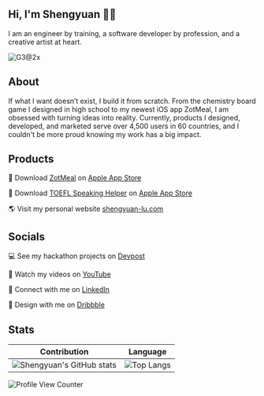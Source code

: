 ## Hi, I'm Shengyuan 👋🏻
I am an engineer by training, a software developer by profession, and a creative artist at heart.

![G3@2x](https://user-images.githubusercontent.com/70995597/160811653-9e74016b-6c80-4670-992e-5464daf93b29.png)

## About
If what I want doesn’t exist, I build it from scratch. From the chemistry board game I designed in high school to my newest iOS app ZotMeal, I am obsessed with turning ideas into reality. Currently, products I designed, developed, and marketed serve over 4,500 users in 60 countries, and I couldn't be more proud knowing my work has a big impact.

## Products 
📱 Download [ZotMeal](https://shengyuan-lu.com/zotmeal-app-website/) on [Apple App Store](https://apps.apple.com/us/app/zotmeal/id1551606266)

📱 Download [TOEFL Speaking Helper](https://shengyuan-lu.com/toefl-helper-app-website/) on [Apple App Store](https://apps.apple.com/us/app/toefl-speaking-helper/id1547083580)

🌎 Visit my personal website [shengyuan-lu.com](https://shengyuan-lu.com/)

## Socials 
💻 See my hackathon projects on [Devpost](https://devpost.com/shengyuan-lu)

🎥 Watch my videos on [YouTube](https://www.youtube.com/ShengyuanLu)

💼 Connect with me on [LinkedIn](http://www.linkedin.com/in/shengyuan-lu)

🎨 Design with me on [Dribbble](https://dribbble.com/shengyuan-lu)

## Stats 
Contribution | Language
--- | --- 
![Shengyuan's GitHub stats](https://github-readme-stats.vercel.app/api?username=shengyuan-lu&show_icons=true) | ![Top Langs](https://github-readme-stats.vercel.app/api/top-langs/?username=shengyuan-lu&layout=compact)



![Profile View Counter](https://komarev.com/ghpvc/?username=shengyuan-lu&style=flat)
